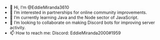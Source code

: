 - 👋 Hi, I’m @EddieMiranda3610
- 👀 I’m interested in partnerships for online community improvements.
- 🌱 I’m currently learning Java and the Node sector of JavaScript.
- 💞️ I’m looking to collaborate on making Discord bots for improving server activity.
- 📫 How to reach me: Discord: EddieMiranda2000#1959

<!---
EddieMiranda3610/EddieMiranda3610 is a ✨ special ✨ repository because its `README.md` (this file) appears on your GitHub profile.
You can click the Preview link to take a look at your changes.
--->
